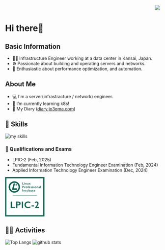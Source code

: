 <!-- Profile Page View Counter -->
<div align="right">
  <img src="https://komarev.com/ghpvc/?username=jo3qma" />
</div>

# Hi there👋
## Basic Information
- 👨‍💻 Infrastructure Engineer working at a data center in Kansai, Japan.
- ⚙️ Passionate about building and operating servers and networks.
- 🔧 Enthusiastic about performance optimization, and automation.



<!-- Profile -->
## About Me
- 💻 I'm a server(infrastracture / network) engineer.
- 🌱 I’m currently learning k8s!
- 📖 My Diary ([diary.jo3qma.com](https://diary.jo3qma.com))

<!-- Skill https://arc.net/l/quote/zizyykfh -->
## 🌱 Skills
<img alt="my skills" src="https://skillicons.dev/icons?theme=dark&perline=7&i=html,css,js,ruby,bash,python,docker,arch,redhat,ubuntu,nginx,openstack,fediverse,prometheus" />
<br>

### 🐧 Qualifications and Exams
- LPIC-2 (Feb, 2025)
- Fundamental Information Technology Engineer Examination (Feb, 2024)
- Applied Information Technology Engineer Examination (Dec, 2024)

<a href='https://www.credly.com/badges/7419b54f-2e36-4861-9b44-7b23247ab3e6/public_url'>
  <img src='/assets/img/lpic2.png' alt='LPIC-2 Certificate Exams' style='width:128px;'>
</a>

## 🏃‍♀️ Activities
<div align="left"> 
  <img alt="Top Langs" height="170px" src="https://github-readme-stats.vercel.app/api?username=jo3qma&theme=vue-dark&layout=compact" />
  <img alt="github stats" height="170px" src="https://github-readme-stats.vercel.app/api/top-langs/?username=jo3qma&theme=vue-dark&layout=compact" />
</div>

